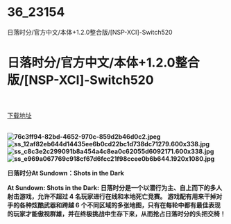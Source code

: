 # 36_23154
日落时分/官方中文/本体+1.2.0整合版/[NSP-XCI]-Switch520
# 日落时分/官方中文/本体+1.2.0整合版/[NSP-XCI]-Switch520
 <br/></br>
[下载地址](https://www.switch520.cc/article/23154 "下载地址")
<br/></br>

<p><strong><img title="76c3ff94-82bd-4652-970c-859d2b46d0c2.jpeg" src="https://www.switch520.cc/muke_img/2021_10_11_6f41ee3cefdc0.jpeg" alt="76c3ff94-82bd-4652-970c-859d2b46d0c2.jpeg"></strong><br>
<strong><img title="ss_12af82eb644d14435ee6b0cd22bc1d738dc71279.600x338.jpg" src="https://www.switch520.cc/muke_img/2021_10_11_cb1ee9b33398f.jpg" alt="ss_12af82eb644d14435ee6b0cd22bc1d738dc71279.600x338.jpg"></strong><br>
<strong><img title="ss_c8c3e2c299091b8a454a4c8ea0c62055d6092171.600x338.jpg" src="https://www.switch520.cc/muke_img/2021_10_11_79c08152b06cc.jpg" alt="ss_c8c3e2c299091b8a454a4c8ea0c62055d6092171.600x338.jpg"></strong><br>
<strong><img title="ss_e969a067769c918cf67d6fcc21f98ccee0b6b644.1920x1080.jpg" src="https://www.switch520.cc/muke_img/2021_10_11_0e3127a527bc2.jpg" alt="ss_e969a067769c918cf67d6fcc21f98ccee0b6b644.1920x1080.jpg"></strong></p>
<p><strong>日落时分At Sundown：Shots in the Dark</strong></p>
<p><strong>At Sundown: Shots in the Dark: 日落时分是一个以潜行为主、自上而下的多人射击游戏，允许不超过 4 名玩家进行在线和本地死亡竞赛。 游戏配有用来干掉对手的各种炫酷武器和跨越 6 个不同区域的多张地图，只有在每轮中都有最佳表现的玩家才能傲视群雄，并在终极挑战中生存下来，从而抢占日落时分的头把交椅！</strong></p>
